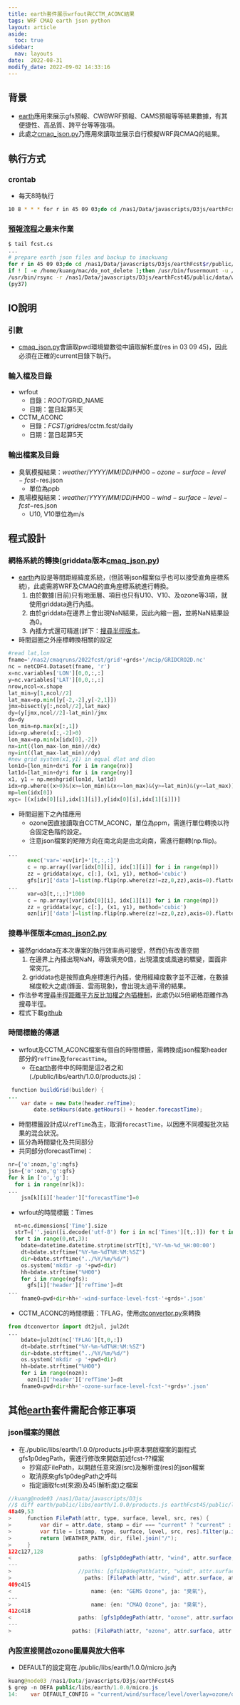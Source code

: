 ```yaml
---
title: earth套件展示wrfout與CCTM_ACONC結果
tags: WRF CMAQ earth json python
layout: article
aside:
  toc: true
sidebar:
  nav: layouts
date:  2022-08-31
modify_date: 2022-09-02 14:33:16
---
```


## 背景
- [earth][eth]應用來展示gfs預報、CWBWRF預報、CAMS預報等等結果數據，有其便捷性、高品質、跨平台等等強項。
- 此處之[cmaq_json.py][cmaq_json.py]乃應用來讀取並展示自行模擬WRF與CMAQ的結果。

## 執行方式

### crontab
- 每天8時執行

```bash
10 8 * * * for r in 45 09 03;do cd /nas1/Data/javascripts/D3js/earthFcst$r/public/data/weather/current;./cmaq_json.py;done
```
### [預報流程](https://sinotec2.github.io/FAQ/2022/08/30/fcst.cs.html)之最末作業

```bash
$ tail fcst.cs
...
# prepare earth json files and backup to imackuang
for r in 45 09 03;do cd /nas1/Data/javascripts/D3js/earthFcst$r/public/data/weather/current;./cmaq_json2.py;done
if ! [ -e /home/kuang/mac/do_not_delete ];then /usr/bin/fusermount -u /home/kuang/mac;/usr/bin/sshfs kuang@IMacKuang:/Users ~/mac -o nonempty -o password_stdin < ...;fi
/usr/bin/rsync -r /nas1/Data/javascripts/D3js/earthFcst45/public/data/weather/20?? ~/mac/Data/javascripts/D3js/earthFcst45/public/data/weather/20??
(py37)
```

## IO說明
### 引數
- [cmaq_json.py][cmaq_json.py]會讀取pwd環境變數從中讀取解析度(res in 03 09 45)，因此必須在正確的current目錄下執行。

### 輸入檔及目錄
- wrfout
  - 目錄：$ROOT/$GRID_NAME
  - 日期：當日起算5天
- CCTM_ACONC
  - 目錄：$FCST/grid$res/cctm.fcst/daily
  - 日期：當日起算5天    

### 輸出檔案及目錄
- 臭氧模擬結果：$weather/YYYY/MM/DD/HH00-ozone-surface-level-fcst-$res.json
  - 單位為ppb
- 風場模擬結果：$weather/YYYY/MM/DD/HH00-wind-surface-level-fcst-$res.json
  - U10, V10單位為m/s

## 程式設計
### 網格系統的轉換(griddata版本[cmaq_json.py][cmaq_json.py])
- [earth][eth]內設是等間距經緯度系統，(但該等json檔案似乎也可以接受直角座標系統)，此處需將WRF及CMAQ的直角座標系統進行轉換。
  1. 由於數據(目前)只有地面層、項目也只有U10、V10、及ozone等3項，就使用griddata進行內插。
  2. 由於griddata在邊界上會出現NaN結果，因此內縮一圈，並將NaN結果設為0。
  3. 內插方式還可精進(詳下：[搜尋半徑版本](./cmaq_json.html#搜尋半徑版本cmaq_json2py)。
- 時間迴圈之外座標轉換相關的設定

```python
#read lat,lon
fname='/nas2/cmaqruns/2022fcst/grid'+grds+'/mcip/GRIDCRO2D.nc'
nc = netCDF4.Dataset(fname, 'r')
x=nc.variables['LON'][0,0,:,:]
y=nc.variables['LAT'][0,0,:,:]
nrow,ncol=x.shape
lat_min=y[1,ncol//2]
lat_max=np.min([y[-2,-2],y[-2,1]])
jmx=bisect(y[:,ncol//2],lat_max)
dy=(y[jmx,ncol//2]-lat_min)/jmx
dx=dy
lon_min=np.max(x[:,1])
idx=np.where(x[:,-2]>0)
lon_max=np.min(x[idx[0],-2])
nx=int((lon_max-lon_min)//dx)
ny=int((lat_max-lat_min)//dy)
#new grid system(x1,y1) in equal dlat and dlon
lon1d=[lon_min+dx*i for i in range(nx)]
lat1d=[lat_min+dy*i for i in range(ny)]
x1, y1 = np.meshgrid(lon1d, lat1d)
idx=np.where((x>0)&(x>=lon_min)&(x<=lon_max)&(y>=lat_min)&(y<=lat_max))
mp=len(idx[0])
xyc= [(x[idx[0][i],idx[1][i]],y[idx[0][i],idx[1][i]])]
```
- 時間迴圈下之內插應用
  - ozone因直接讀取自CCTM_ACONC，單位為ppm，需進行單位轉換以符合固定色階的設定。
  - 注意json檔案的矩陣方向在南北向是由北向南，需進行翻轉(np.flip)。

```python
...
      exec('var='+uv[ir]+'[t,:,:]')
      c = np.array([var[idx[0][i], idx[1][i]] for i in range(mp)])
      zz = griddata(xyc, c[:], (x1, y1), method='cubic')
      gfs[ir]['data']=list(np.flip(np.where(zz!=zz,0,zz),axis=0).flatten())
...
      var=o3[t,:,:]*1000
      c = np.array([var[idx[0][i], idx[1][i]] for i in range(mp)])
      zz = griddata(xyc, c[:], (x1, y1), method='cubic')
      ozn[ir]['data']=list(np.flip(np.where(zz!=zz,0,zz),axis=0).flatten())
```

### 搜尋半徑版本[cmaq_json2.py][cmaq_json2.py]
- 雖然griddata在本次專案的執行效率尚可接受，然而仍有改善空間
  1. 在邊界上內插出現NaN，導致填充0值，出現濃度或風速的驟變，圖面非常突兀。
  1. griddata也是按照直角座標進行內插，使用經緯度數字並不正確，在數據梯度較大之處(鋒面、雲雨現象)，會出現太過平滑的結果。
- 作法參考[搜尋半徑距離平方反比加權之內插機制][near_wgt]，此處仍以5倍網格距離作為搜尋半徑。
- 程式下載[github][cmaq_json2.py]

### 時間標籤的傳遞
- wrfout及CCTM_ACONC檔案有個自的時間標籤，需轉換成json檔案header部分的`refTime`及`forecastTime`。
  - 在[earth][eth]套件中的時間是這2者之和(./public/libs/earth/1.0.0/products.js)：

```java  
 function buildGrid(builder) {
...  
    var date = new Date(header.refTime);
        date.setHours(date.getHours() + header.forecastTime);
```

- 時間標籤設計成以`refTime`為主，取消`forecastTime`，以因應不同模擬批次結果的混合狀況。
- 區分為時間變化及共同部分
- 共同部分(forecastTime)：

```python
nr={'o':nozn,'g':ngfs}
jsn={'o':ozn,'g':gfs}
for k in ['o','g']:
  for i in range(nr[k]):
...
    jsn[k][i]['header']["forecastTime"]=0
```

- wrfout的時間標籤：Times

```python
  nt=nc.dimensions['Time'].size
  strT=[''.join([i.decode('utf-8') for i in nc['Times'][t,:]]) for t in range(nt)]
  for t in range(0,nt,3):
    bdate=datetime.datetime.strptime(strT[t],'%Y-%m-%d_%H:00:00')
    dt=bdate.strftime("%Y-%m-%dT%H:%M:%SZ")
    dir=bdate.strftime("../%Y/%m/%d/")
    os.system('mkdir -p '+pwd+dir)
    hh=bdate.strftime("%H00")
    for i in range(ngfs):
      gfs[i]['header']['refTime']=dt
...
    fnameO=pwd+dir+hh+'-wind-surface-level-fcst-'+grds+'.json'
```

- CCTM_ACONC的時間標籤：TFLAG，使用[dtconvertor.py][dtconvertor]來轉換

```python
from dtconvertor import dt2jul, jul2dt
...
    bdate=jul2dt(nc['TFLAG'][t,0,:])
    dt=bdate.strftime("%Y-%m-%dT%H:%M:%SZ")
    dir=bdate.strftime("../%Y/%m/%d/")
    os.system('mkdir -p '+pwd+dir)
    hh=bdate.strftime("%H00")
    for i in range(nozn):
      ozn[i]['header']['refTime']=dt
    fnameO=pwd+dir+hh+'-ozone-surface-level-fcst-'+grds+'.json'
```

## 其他[earth][eth]套件需配合修正事項
### json檔案的開啟
- 在./public/libs/earth/1.0.0/products.js中原本開啟檔案的副程式gfs1p0degPath，需進行修改來開啟前述fcst-??檔案
  - 抄寫成FilePath，以開啟任意來源(src)及解析度(res)的json檔案
  - 取消原來gfs1p0degPath之呼叫
  - 指定讀取fcst(來源)及45(解析度)之檔案

```java
//kuang@node03 /nas1/Data/javascripts/D3js
//$ diff earth/public/libs/earth/1.0.0/products.js earthFcst45/public/libs/earth/1.0.0/products.js
48a49,53
>     function FilePath(attr, type, surface, level, src, res) {
>         var dir = attr.date, stamp = dir === "current" ? "current" : attr.hour;
>         var file = [stamp, type, surface, level, src, res].filter(µ.isValue).join("-") + ".json";
>         return [WEATHER_PATH, dir, file].join("/");
>     }
122c127,128
<                     paths: [gfs1p0degPath(attr, "wind", attr.surface, attr.level)],
---
>                     //paths: [gfs1p0degPath(attr, "wind", attr.surface, attr.level)],
>                       paths: [FilePath(attr, "wind", attr.surface, attr.level, "fcst", "45")],
409c415
<                         name: {en: "GEMS Ozone", ja: "臭氧"},
---
>                         name: {en: "CMAQ Ozone", ja: "臭氧"},
412c418
<                     paths: [gfs1p0degPath(attr, "ozone", attr.surface, attr.level)],
---
>                   paths: [FilePath(attr, "ozone", attr.surface, attr.level, "fcst", "45")],
```

### 內設直接開啟ozone圖層與放大倍率
- DEFAULT的設定寫在./public/libs/earth/1.0.0/micro.js內

```java
kuang@node03 /nas1/Data/javascripts/D3js/earthFcst45
$ grep -n DEFA public/libs/earth/1.0.0/micro.js
14:    var DEFAULT_CONFIG = "current/wind/surface/level/overlay=ozone/orthographic=-241.67,21.03,1385";
```



[eth]: <https://github.com/cambecc/earth> "cambecc(2016), earth building, launching and etc on GitHub. "
[cmaq_json.py]: <https://github.com/sinotec2/Focus-on-Air-Quality/blob/main/utilities/Graphics/earth/cmaq_json.py> "解讀wrfout與CCTM_ACONC檔案轉換成json檔案之程式cmaq_json.py"
[dtconvertor]: <https://sinotec2.github.io/Focus-on-Air-Quality/utilities/DateTime/dtconvertor/> "Datetime轉Julian day、Julian day轉Datetime"
[near_wgt]: <https://sinotec2.github.io/FAQ/2022/08/20/NearstWeight.html> "這個內插機制主要針對2維griddata速度太慢所因應的修改方案。同時也需要規避griddata結果會有NaN內插錯誤的結果。主要因為空氣品質或排放量的內插會與距離的遠近有關，太遠的數據對內插影響也較低，還是適用距離相關的內插機制較為合理。同時摒除遙遠的數據對提升計算速度有非常重要的貢獻。"
[cmaq_json2.py]: <https://github.com/sinotec2/Focus-on-Air-Quality/blob/main/utilities/Graphics/earth/cmaq_json2.py> "搜尋半徑版本cmaq_json2.py"
